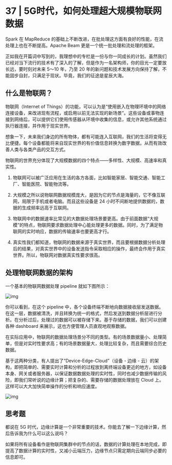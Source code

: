 # 37 | 5G时代，如何处理超大规模物联网数据

Spark 在 MapReduce 的基础上不断改进，在批处理这方面有良好的性能，在流处理上也在不断提高。Apache Beam 更是一个统一批处理和流处理的框架。

正如我在开篇词中写到的，我理想中的专栏是一份与你一同成长的计划。虽然我们已经对当下流行的技术有了深入的了解，但是作为一名架构师，你的目光一定要放长远，要时刻对未来 5～10 年，乃至 20 年的新问题和技术发展方向保持了解，不能固步自封，只满足于现状。毕竟，我们的征途是星辰大海。

## 什么是物联网？

物联网（Internet of Things）的功能，可以认为是“使用嵌入在物理环境中的网络连接设备，来改进现有流程，或启用以前无法实现的新场景”。这些设备或事物连接到网络后，可以提供它们使用传感器从环境中收集的信息，或允许其他系统通过执行器连接，并作用于现实世界。

想象一下，未来我们身边的所有物体，都有可能连入互联网，我们的生活将变得无比便捷。每个设备都能将来自现实世界的有价值信息转换为数字数据，从而有效改善人类与各类产品的交互方式。

物联网的世界充分体现了大规模数据的四个特点——多样性、大规模、高速率和真实性。

1. 物联网可以被广泛应用在生活的各方各面，比如智能家居、智能交通、智能工厂、智能医院、智能物流等。

2. 大规模之所以说物联网数据规模庞大，是因为它的节点是海量的，它不像互联网，局限于手机或者电脑。而且这些设备是 24 小时不间断地提供数据的，数据的生成频率远高于互联网。
3. 物联网中的数据速率比常见的大数据处理场景要更高。由于前面数据“大规模”的特点，物联网要求数据处理中心能处理更多的数据。同时，为了满足物联网的实时响应，数据的传输速率也要更高才行。

4. 真实性我们都知道，物联网的数据来源于真实世界，而且要根据数据分析处理后的结果，对真实世界中的设备发送指令采取相应的操作，最终会作用于真实世界。所以，物联网对数据真实性要求很高。

## 处理物联网数据的架构

一个基本的物联网数据处理 pipeline 就如下图所示：

![img](https://static001.geekbang.org/resource/image/03/27/03b8920e39c1ef8f7683e3342324b027.png)

你可以看到，在这个 pipeline 中，各个设备终端不断地向数据接收层发送数据。在这一层，数据被清洗，并且转换为统一的格式，然后发送到数据分析层进行分析。在分析过后，处理过的数据可以被存储下来。基于存储的数据，我们可以创建各种 dashboard 来展示，这也方便管理人员直观地观察数据。

在实际应用中，物联网的数据处理场景分不同的类型。有的场景数据量小、处理简单，但是对实时性要求高；有的场景数据量大，处理比较复杂，而且需要综合历史数据。

基于这两种分类，有人提出了“Device-Edge-Cloud”（设备 - 边缘 - 云）的架构，即把简单的、需要实时计算和分析的过程放到离终端设备更近的地方，如设备本身、网关或者服务器，以保证数据数据处理的实时性，同时也减少数据传输的风险，即我们常听说的边缘计算；把复杂的、需要存储的数据处理放在 Cloud 上。这样可以大大加快简单操作的分析和响应速度。

![img](https://static001.geekbang.org/resource/image/1c/2f/1cc5b49b4c2ca6b0b794912694e2fb2f.png)

## 思考题

都说在 5G 时代，边缘计算是一个非常重要的技术。你能去了解一下边缘计算，然后告诉我为什么可以这么说吗？

如果将所有设备看作是物联网集群中的节点的话，数据的计算处理在本地完成，即提高了数据计算的实时性，又减小云端压力，边缘节点只需定期向云端同步必要的信息即可。